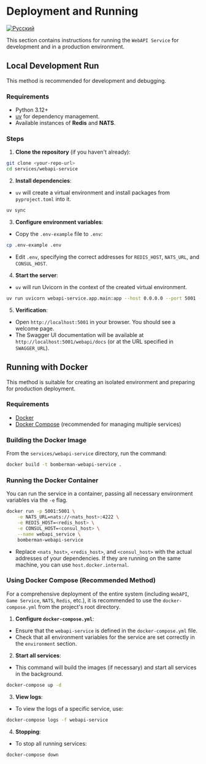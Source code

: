 # Deployment and Running
[![Русский](https://img.shields.io/badge/lang-Русский-blue.svg)](../ru/deployment.md)

This section contains instructions for running the `WebAPI Service` for development and in a production environment.

## Local Development Run

This method is recommended for development and debugging.

### Requirements
*   Python 3.12+
*   [uv](https://github.com/astral-sh/uv) for dependency management.
*   Available instances of **Redis** and **NATS**.

### Steps

1.  **Clone the repository** (if you haven\'t already):
```bash
git clone <your-repo-url>
cd services/webapi-service
```

2.  **Install dependencies**:
*   `uv` will create a virtual environment and install packages from `pyproject.toml` into it.
```bash
uv sync
```

3.  **Configure environment variables**:
*   Copy the `.env-example` file to `.env`:
```bash
cp .env-example .env
```
*   Edit `.env`, specifying the correct addresses for `REDIS_HOST`, `NATS_URL`, and `CONSUL_HOST`.

4.  **Start the server**:
*   `uv` will run Uvicorn in the context of the created virtual environment.
```bash
uv run uvicorn webapi-service.app.main:app --host 0.0.0.0 --port 5001 --reload
```

5.  **Verification**:
*   Open `http://localhost:5001` in your browser. You should see a welcome page.
*   The Swagger UI documentation will be available at `http://localhost:5001/webapi/docs` (or at the URL specified in `SWAGGER_URL`).

## Running with Docker

This method is suitable for creating an isolated environment and preparing for production deployment.

### Requirements
*   [Docker](https://www.docker.com/)
*   [Docker Compose](https://docs.docker.com/compose/) (recommended for managing multiple services)

### Building the Docker Image

From the `services/webapi-service` directory, run the command:

```bash
docker build -t bomberman-webapi-service .
```

### Running the Docker Container

You can run the service in a container, passing all necessary environment variables via the `-e` flag.

```bash
docker run -p 5001:5001 \
    -e NATS_URL=nats://<nats_host>:4222 \
    -e REDIS_HOST=<redis_host> \
    -e CONSUL_HOST=<consul_host> \
    --name webapi_service \
    bomberman-webapi-service
```

*   Replace `<nats_host>`, `<redis_host>`, and `<consul_host>` with the actual addresses of your dependencies. If they are running on the same machine, you can use `host.docker.internal`.

### Using Docker Compose (Recommended Method)

For a comprehensive deployment of the entire system (including `WebAPI`, `Game Service`, `NATS`, `Redis`, etc.), it is recommended to use the `docker-compose.yml` from the project\'s root directory.

1.  **Configure `docker-compose.yml`**:
*   Ensure that the `webapi-service` is defined in the `docker-compose.yml` file.
*   Check that all environment variables for the service are set correctly in the `environment` section.

2.  **Start all services**:
*   This command will build the images (if necessary) and start all services in the background.
```bash
docker-compose up -d
```

3.  **View logs**:
*   To view the logs of a specific service, use:
```bash
docker-compose logs -f webapi-service
```

4.  **Stopping**:
*   To stop all running services:
```bash
docker-compose down
```
